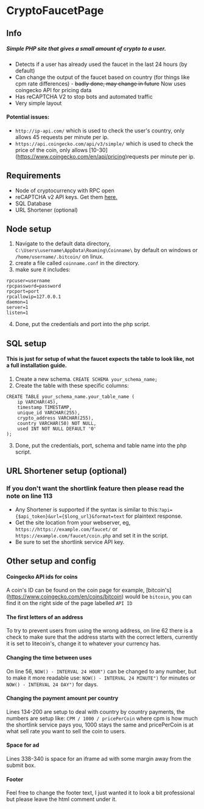 # CryptoFaucetPage
## Info
##### Simple PHP site that gives a small amount of crypto to a user. 
- Detects if a user has already used the faucet in the last 24 hours (by default)
- Can change the output of the faucet based on country (for things like cpm rate differences) - ~~badly done, may change in future~~ Now uses coingecko API for pricing data
- Has reCAPTCHA V2 to stop bots and automated traffic
- Very simple layout
#### Potential issues:
- `http://ip-api.com/` which is used to check the user's country, only allows 45 requests per minute per ip.
- `https://api.coingecko.com/api/v3/simple/` which is used to check the price of the coin, only allows [10-30] (https://www.coingecko.com/en/api/pricing)requests per minute per ip.  
## Requirements  
- Node of cryptocurrency with RPC open  
- reCAPTCHA v2 API keys. Get them [here.](https://www.google.com/recaptcha/about/)  
- SQL Database  
- URL Shortener (optional)

## Node setup  
1. Navigate to the default data directory, `C:\Users\username\AppData\Roaming\Coinname\` by default on windows or `/home/username/.bitcoin/` on linux.  
2. create a file called `coinname.conf` in the directory.  
3. make sure it includes: 
```
rpcuser=username
rpcpassword=password
rpcport=port
rpcallowip=127.0.0.1
daemon=1
server=1
listen=1
```  
4. Done, put the credentials and port into the php script.  

## SQL setup  
#### This is just for setup of what the faucet expects the table to look like, not a full installation guide.

1. Create a new schema. `CREATE SCHEMA your_schema_name;`
2. Create the table with these specific columns:
```
CREATE TABLE your_schema_name.your_table_name (
    ip VARCHAR(45),
    timestamp TIMESTAMP,
    unique_id VARCHAR(255),
    crypto_address VARCHAR(255),
    country VARCHAR(50) NOT NULL,
    used INT NOT NULL DEFAULT '0'
);

```
3. Done, put the credentials, port, schema and table name into the php script.

## URL Shortener setup (optional)
### If you don't want the shortlink feature then please read the note on line 113
- Any Shortener is supported if the syntax is similar to this:`?api={$api_token}&url={$long_url}&format=text` for plaintext response.  
- Get the site location from your webserver, eg, `https://https://example.com/faucet/` or `https://example.com/faucet/coin.php` and set it in the script.  
- Be sure to set the shortlink service API key.

## Other setup and config 
#### Coingecko API ids for coins
A coin's ID can be found on the coin page for example, [bitcoin's] (https://www.coingecko.com/en/coins/bitcoin) would be `bitcoin`, you can find it on the right side of the page labelled `API ID`  
#### The first letters of an address
To try to prevent users from using the wrong address, on line 62 there is a check to make sure that the address starts with the correct letters, currently it is set to litecoin's, change it to whatever your currency has.
#### Changing the time between uses
On line 56, `NOW() - INTERVAL 24 HOUR")` can be changed to any number, but to make it more readable use:     `NOW() - INTERVAL 24 MINUTE")` for minutes or `NOW() - INTERVAL 24 DAY")` for days.
#### Changing the payment amount per country
Lines 134-200 are setup to deal with country by country payments, the numbers are setup like: `CPM / 1000 / pricePerCoin` where cpm is how much the shortlink service pays you, 1000 stays the same and pricePerCoin is at what sell rate you want to sell the coin to users.
#### Space for ad
Lines 338-340 is space for an iframe ad with some margin away from the submit box.
#### Footer
Feel free to change the footer text, I just wanted it to look a bit professional but please leave the html comment under it.